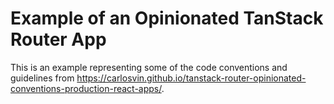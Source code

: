 # Example of an Opinionated TanStack Router App

This is an example representing some of the code conventions and guidelines from <https://carlosvin.github.io/tanstack-router-opinionated-conventions-production-react-apps/>.
